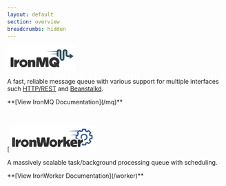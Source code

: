 ```yaml
---
layout: default
section: overview
breadcrumbs: hidden
---
```


[![IronMQ](/images/logo_mq.png "IronMq")](/mq)

A fast, reliable message queue with various support for multiple interfaces such [HTTP/REST](/mq/api) and [Beanstalkd](/mq/beanstalkd).

<p class='doc_link' markdown='1'>
**[View IronMQ Documentation](/mq)**
</p>
<br markdown='1' clear='all' />


[[![IronWorker](/images/logo_worker.png "IronWorker")](/worker)

A massively scalable task/background processing queue with scheduling.

<p class='doc_link' markdown='1'>
**[View IronWorker Documentation](/worker)**
</p>

